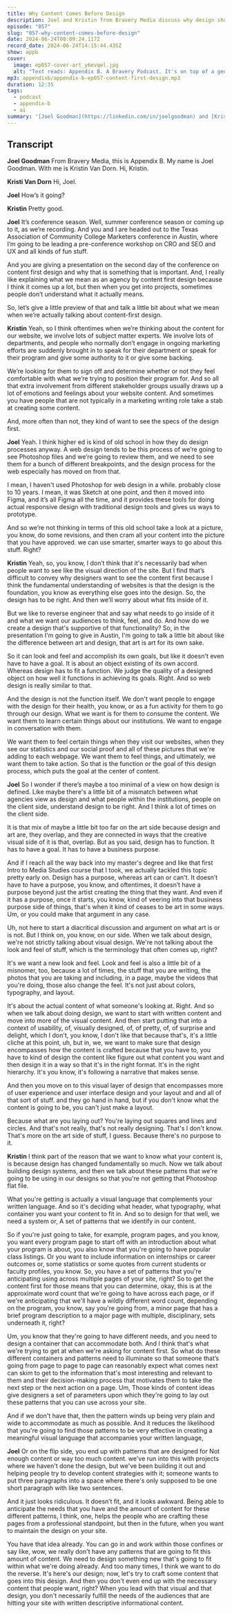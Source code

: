 ```yaml
---
title: Why Content Comes Before Design
description: Joel and Kristin from Bravery Media discuss why design should always follow content creation for higher education websites.
episode: "057"
slug: "057-why-content-comes-before-design"
date: 2024-06-24T00:09:24.117Z
record_date: 2024-06-24T14:15:44.435Z
show: appb
cover:
  image: ep057-cover-art_y6evqel.jpg
  alt: "Text reads: Appendix B. A Bravery Podcast. It's on top of a generative AI render of a room with a desk in the corner. The tall ceilings have hundreds of written pages hanging from them."
mp3: appendixb/appendix-b-ep057-content-first-design.mp3
duration: 12:35
tags:
  - podcast
  - appendix-b
  - ai
summary: '[Joel Goodman](https://linkedin.com/in/joelgoodman) and [Kristin Van Dorn](https://linkedin.com/in/kristinvandorn) discuss key insights into content-first design, especially within the context of higher education websites. They delve into the importance of designing around content needs rather than trying to fit content into pre-made designs. Kristin emphasizes the necessity of creating a design system that accommodates varied content types and structures to ensure consistent user experience. The conversation sheds light on how using a content-focused approach can lead to more functional, effective websites that meet both user and business goals.'
---
```

## Transcript

**Joel Goodman**
From Bravery Media, this is Appendix B. My name is Joel Goodman. With me is Kristin Van Dorn. Hi, Kristin.

**Kristi Van Dorn**
Hi, Joel.

**Joel**
How’s it going?

**Kristin**
Pretty good.

**Joel**
It’s conference season. Well, summer conference season or coming up to it, as we’re recording. And you and I are headed out to the Texas Association of Community College Marketers conference in Austin, where I’m going to be leading a pre-conference workshop on CRO and SEO and UX and all kinds of fun stuff.

And you are giving a presentation on the second day of the conference on content first design and why that is something that is important. And, I really like explaining what we mean as an agency by content first design because I think it comes up a lot, but then when you get into projects, sometimes people don’t understand what it actually means.

So, let’s give a little preview of that and talk a little bit about what we mean when we’re actually talking about content-first design.

**Kristin**
Yeah, so I think oftentimes when we’re thinking about the content for our website, we involve lots of subject matter experts. We involve lots of departments, and people who normally don’t engage in ongoing marketing efforts are suddenly brought in to speak for their department or speak for their program and give some authority to it or give some backing.

We’re looking for them to sign off and determine whether or not they feel comfortable with what we’re trying to position their program for. And so all that extra involvement from different stakeholder groups usually draws up a lot of emotions and feelings about your website content. And sometimes you have people that are not typically in a marketing writing role take a stab at creating some content.

And, more often than not, they kind of want to see the specs of the design first.

**Joel**
Yeah. I think higher ed is kind of old school in how they do design processes anyway. A web design tends to be this process of we’re going to see Photoshop files and we’re going to review them, and we need to see them for a bunch of different breakpoints, and the design process for the web especially has moved on from that.

I mean, I haven't used Photoshop for web design in a while. probably close to 10 years. I mean, it was Sketch at one point, and then it moved into Figma, and it’s all Figma all the time, and it provides these tools for doing actual responsive design with traditional design tools and gives us ways to prototype.

And so we’re not thinking in terms of this old school take a look at a picture, you know, do some revisions, and then cram all your content into the picture that you have approved. we can use smarter, smarter ways to go about this stuff. Right?

**Kristin**
Yeah, so, you know, I don’t think that it's necessarily bad when people want to see like the visual direction of the site. But I find that’s difficult to convey why designers want to see the content first because I think the fundamental understanding of websites is that the design is the foundation, you know as everything else goes into the design. So, the design has to be right. And then we’ll worry about what fits inside of it.

But we like to reverse engineer that and say what needs to go inside of it and what we want our audiences to think, feel, and do. And how do we create a design that's supportive of that functionality? So, in the presentation I'm going to give in Austin, I'm going to talk a little bit about like the difference between art and design, that art is art for its own sake.

So it can look and feel and accomplish its own goals, but like it doesn't even have to have a goal. It is about an object existing of its own accord. Whereas design has to fit a function. We judge the quality of a designed object on how well it functions in achieving its goals. Right. And so web design is really similar to that.

And the design is not the function itself. We don't want people to engage with the design for their health, you know, or as a fun activity for them to go through our design. What we want is for them to consume the content. We want them to learn certain things about our institutions. We want to engage in conversation with them.

We want them to feel certain things when they visit our websites, when they see our statistics and our social proof and all of these pictures that we're adding to each webpage. We want them to feel things, and ultimately, we want them to take action. So that is the function or the goal of this design process, which puts the goal at the center of content.

**Joel**
So I wonder if there’s maybe a too minimal of a view on how design is defined. Like maybe there's a little bit of a mismatch between what agencies view as design and what people within the institutions, people on the client side, understand design to be right. And I think a lot of times on the client side.

It is that mix of maybe a little bit too far on the art side because design and art are, they overlap, and they are connected in ways that the creative visual side of it is that, overlap. But as you said, design has to function. It has to have a goal. It has to have a business purpose.

And if I reach all the way back into my master's degree and like that first Intro to Media Studies course that I took, we actually tackled this topic pretty early on. Design has a purpose, whereas art can or can't. It doesn’t have to have a purpose, you know, and oftentimes, it doesn’t have a purpose beyond just the artist creating the thing that they want. And even if it has a purpose, once it starts, you know, kind of veering into that business purpose side of things, that's when it kind of ceases to be art in some ways. Um, or you could make that argument in any case.

Uh, not here to start a diacritical discussion and argument on what art is or is not. But I think on, you know, on our side. When we talk about design, we're not strictly talking about visual design. We're not talking about the look and feel of stuff, which is the terminology that often comes up, right?

It's we want a new look and feel. Look and feel is also a little bit of a misnomer, too, because a lot of times, the stuff that you are writing, the photos that you are taking and including, in a page, maybe the videos that you're doing, those also change the feel. It's not just about colors, typography, and layout.

It's about the actual content of what someone's looking at. Right. And so when we talk about doing design, we want to start with written content and move into more of the visual content. And then start putting that into a context of usability, of, visually designed, of, of pretty, of, of surprise and delight, which I don't, you know, I don't like that because that's, it's a little cliche at this point, uh, but in, we, we want to make sure that design encompasses how the content is crafted because that you have to, you have to kind of design the content like figure out what content you want and then design it in a way so that it's in the right format. It's in the right hierarchy. It's you know, it's following a narrative that makes sense.

And then you move on to this visual layer of design that encompasses more of user experience and user interface design and your layout and and all of that sort of stuff. and they go hand in hand, but if you don't know what the content is going to be, you can't just make a layout.

Because what are you laying out? You're laying out squares and lines and circles. And that's not really, that's not really designing. That's I don't know. That's more on the art side of stuff, I guess. Because there's no purpose to it.

**Kristin**
I think part of the reason that we want to know what your content is, is because design has changed fundamentally so much. Now we talk about building design systems, and then we talk about these patterns that we're going to be using in our designs so that you're not getting that Photoshop flat file.

What you're getting is actually a visual language that complements your written language. And so it's deciding what header, what typography, what container you want your content to fit in. And so to design for that well, we need a system or, A set of patterns that we identify in our content.

So if you're just going to take, for example, program pages, and you know, you want every program page to start off with an introduction about what your program is about, you also know that you're going to have popular class listings. Or you want to include information on internships or career outcomes or, some statistics or some quotes from current students or faculty profiles, you know. So, you have a set of patterns that you're anticipating using across multiple pages of your site, right? So to get the content first for those means that you can determine, okay, this is at the approximate word count that we're going to have across each page, or if we're anticipating that we'll have a wildly different word count, depending on the program, you know, say you're going from, a minor page that has a brief program description to a major page with multiple, disciplinary, sets underneath it, right?

Um, you know that they're going to have different needs, and you need to design a container that can accommodate both. And I think that's what we're trying to get at when we're asking for content first. So what do these different containers and patterns need to illuminate so that someone that’s going from page to page to page can reasonably expect what comes next can skim to get to the information that's most interesting and relevant to them and their decision-making process that motivates them to take the next step or the next action on a page. Um, Those kinds of content ideas give designers a set of parameters upon which they're going to lay out these patterns that you can use across your site.

And if we don't have that, then the pattern winds up being very plain and wide to accommodate as much as possible. And it reduces the likelihood that you're going to find those patterns to be very effective in creating a meaningful visual language that accompanies your written language,

**Joel**
Or on the flip side, you end up with patterns that are designed for Not enough content or way too much content. we've run into this with projects where we haven't done the design, but we've been building it out and helping people try to develop content strategies with it; someone wants to put three paragraphs into a space where there's only supposed to be one short paragraph with like two sentences.

And it just looks ridiculous. It doesn’t fit, and it looks awkward. Being able to anticipate the needs that you have and the amount of content for these different patterns, I think, one, helps the people who are crafting these pages from a professional standpoint, but then in the future, when you want to maintain the design on your site.

You have that idea already. You can go in and work within those confines or say like, wow, we really don't have any patterns that are going to fit this amount of content. We need to design something new that's going to fit within what we're doing already. And too many times, I think we want to do the reverse. It's here's our design; now, let's try to craft some content that goes into this design. And then you don't even end up with the necessary content that people want, right? When you lead with that visual and that design, you don't necessarily fulfill the needs of the audiences that are hitting your site with written descriptive informational content.